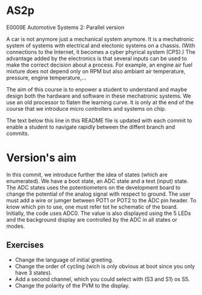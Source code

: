 # AS2p
E0009E Automotive Systems 2: Parallel version

A car is not anymore just a mechanical system anymore.
It is a mechatronic system of systems with electrical and electonic systems on a chassis.
(With connections to the Internet, it becomes a cyber phyrical system (CPS).)
The advantage added by the electronics is that several inputs can be used to make the correct decision about a process.
For example, an engine air fuel mixture does not depend only on RPM but also ambiant air temperature, pressure, engine temperature,...

The aim of this course is to enpower a student to understand and maybe design both the hardware and software in these mechatronic systems.
We use an old processor to flaten the learning curve.
It is only at the end of the course that we introduce micro controllers and systems on chip.

The text below this line in this README file is updated with each commit to enable a student to navigate rapidly between the diffent branch and commits.

# Version's aim
In this commit, we introduce further the idea of states (which are enumerated). 
We have a boot state, an ADC state and a text (input) state.
The ADC states uses the potentiometers on the development board to change the potential of the analog signal with respect to ground.
The user must add a wire or jumger between POT1 or POT2 to the ADC pin header.
To know which pin to use, one must refer tot he schematic of the board.
Initially, the code uses ADC0.
The value is also displayed using the 5 LEDs and the background display are controlled by the ADC in all states or modes.

## Exercises
- Change the language of initial greeting.
- Change the order of cycling (wich is only obvious at boot since you only have 3 states).
- Add a second channel, which you could select with (S3 and S1) os S5.
- Change the polarity of the PVM to the display.